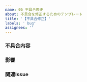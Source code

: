 ```yaml
---
name: 05 不具合修正
about: 不具合を修正するためのテンプレート
title: '【不具合修正】'
labels: ' bug'
assignees: ''
---
```


### 不具合内容
<!-- 不具合内容を記載 -->

### 影響
<!-- 影響度を記載 -->

### 関連Issue
<!-- #123, #456 -->
